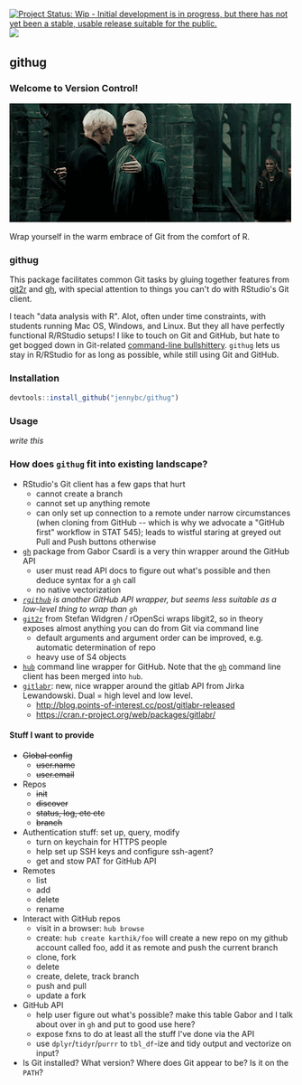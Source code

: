 <!-- README.md is generated from README.Rmd. Please edit that file -->
[![Project Status: Wip - Initial development is in progress, but there has not yet been a stable, usable release suitable for the public.](http://www.repostatus.org/badges/0.1.0/wip.svg)](http://www.repostatus.org/#wip) [![](http://www.r-pkg.org/badges/version/githug)](http://www.r-pkg.org/pkg/githug)

<!-- [![Build Status](https://travis-ci.org/jennybc/githug?branch=master)](https://travis-ci.org/jennybc/githug) -->
githug
------

### Welcome to Version Control!

<!--[Demo](https://analovesdotcom.files.wordpress.com/2015/10/voldyhug-1440161473.gif)-->
![Demo](img/voldyhug-1440161473.gif)

Wrap yourself in the warm embrace of Git from the comfort of R.

### githug

This package facilitates common Git tasks by gluing together features from [git2r](https://github.com/ropensci/git2r) and [gh](https://github.com/gaborcsardi/gh), with special attention to things you can't do with RStudio's Git client.

I teach "data analysis with R". Alot, often under time constraints, with students running Mac OS, Windows, and Linux. But they all have perfectly functional R/RStudio setups! I like to touch on Git and GitHub, but hate to get bogged down in Git-related [command-line bullshittery](http://www.pgbovine.net/command-line-bullshittery.htm). `githug` lets us stay in R/RStudio for as long as possible, while still using Git and GitHub.

### Installation

``` r
devtools::install_github("jennybc/githug")
```

### Usage

*write this*

### How does `githug` fit into existing landscape?

-   RStudio's Git client has a few gaps that hurt
    -   cannot create a branch
    -   cannot set up anything remote
    -   can only set up connection to a remote under narrow circumstances (when cloning from GitHub -- which is why we advocate a "GitHub first" workflow in STAT 545); leads to wistful staring at greyed out Pull and Push buttons otherwise
-   [`gh`](https://github.com/gaborcsardi/gh) package from Gabor Csardi is a very thin wrapper around the GitHub API
    -   user must read API docs to figure out what's possible and then deduce syntax for a `gh` call
    -   no native vectorization
-   *[`rgithub`](https://github.com/cscheid/rgithub/) is another GitHub API wrapper, but seems less suitable as a low-level thing to wrap than `gh`*
-   [`git2r`](https://github.com/ropensci/git2r/) from Stefan Widgren / rOpenSci wraps libgit2, so in theory exposes almost anything you can do from Git via command line
    -   default arguments and argument order can be improved, e.g. automatic determination of repo
    -   heavy use of S4 objects
-   [`hub`](https://hub.github.com) command line wrapper for GitHub. Note that the [`gh`](https://github.com/jingweno/gh) command line client has been merged into `hub`.
-   [`gitlabr`](http://gitlab.points-of-interest.cc/points-of-interest/gitlabr/issues/): new, nice wrapper around the gitlab API from Jirka Lewandowski. Dual = high level and low level.
    -   <http://blog.points-of-interest.cc/post/gitlabr-released>
    -   <https://cran.r-project.org/web/packages/gitlabr/>

#### Stuff I want to provide

-   ~~Global config~~
    -   ~~user.name~~
    -   ~~user.email~~
-   Repos
    -   ~~init~~
    -   ~~discover~~
    -   ~~status, log, etc etc~~
    -   ~~branch~~
-   Authentication stuff: set up, query, modify
    -   turn on keychain for HTTPS people
    -   help set up SSH keys and configure ssh-agent?
    -   get and stow PAT for GitHub API
-   Remotes
    -   list
    -   add
    -   delete
    -   rename
-   Interact with GitHub repos
    -   visit in a browser: `hub browse`
    -   create: `hub create karthik/foo` will create a new repo on my github account called foo, add it as remote and push the current branch
    -   clone, fork
    -   delete
    -   create, delete, track branch
    -   push and pull
    -   update a fork
-   GitHub API
    -   help user figure out what's possible? make this table Gabor and I talk about over in `gh` and put to good use here?
    -   expose fxns to do at least all the stuff I've done via the API
    -   use `dplyr`/`tidyr`/`purrr` to `tbl_df`-ize and tidy output and vectorize on input?
-   Is Git installed? What version? Where does Git appear to be? Is it on the `PATH`?
